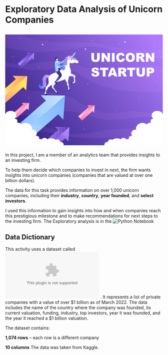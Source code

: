 # Exploratory Data Analysis of Unicorn Companies
![](Unicorn.jpg)
--------------------
In this project, I am a member of an analytics team that provides insights to an investing firm.

To help them decide which companies to invest in next, the firm wants insights into unicorn companies (companies that are valued at over one billion dollars). 

The data for this task provides information on over 1,000 unicorn companies, including their **industry**, **country**, **year founded**, and **select investors**. 

I used this information to gain insights into how and when companies reach this prestigious milestone and to make recommendations for next steps to the investing firm.
The Exploratory analysis is in the ![Python Notebook](Unicorn%20EDA.ipynb)
## Data Dictionary

This activity uses a dataset called ![](Unicorn_Companies.csv)
. It represents a list of private companies with a value of over $1 billion as of March 2022. The data includes the name of the country where the company was founded, its current valuation, funding, industry, top investors, year it was founded, and the year it reached a $1 billion valuation.

The dataset contains:

**1,074 rows** – each row is a different company

**10 columns**
The data was taken from Kaggle.

